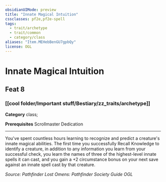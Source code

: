 ```yaml
---
obsidianUIMode: preview
title: "Innate Magical Intuition"
cssclasses: pf2e,pf2e-spell
tags:
  - trait/archetype
  - trait/common
  - category/class
aliases: "Item.MEHebBenGU7gpbQy"
license: OGL
---
```

# Innate Magical Intuition
## Feat 8
### [[cool folder/Important stuff/Bestiary/zz_traits/archetype]]

**Category** class; 



**Prerequisites** Scrollmaster Dedication
* * *
You've spent countless hours learning to recognize and predict a creature's innate magical abilities. The first time you successfully Recall Knowledge to identify a creature, in addition to any information you learn from your successful check, you learn the names of three of the highest-level innate spells it can cast, and you gain a +2 circumstance bonus on your next save against an innate spell cast by that creature.

*Source: Pathfinder Lost Omens: Pathfinder Society Guide*
*OGL*